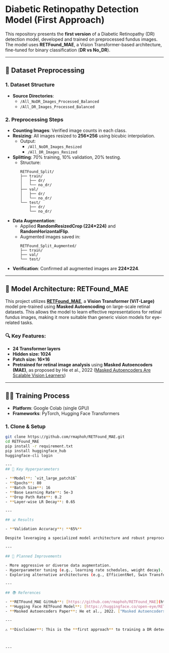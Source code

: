 # Diabetic Retinopathy Detection Model (First Approach)

This repository presents the **first version** of a Diabetic Retinopathy (DR) detection model, developed and trained on preprocessed fundus images. The model uses **RETFound_MAE**, a Vision Transformer-based architecture, fine-tuned for binary classification (**DR vs No_DR**). 

---

## 📁 Dataset Preprocessing

### 1. Dataset Structure
- **Source Directories**:
  - `/All_NoDR_Images_Processed_Balanced`
  - `/All_DR_Images_Processed_Balanced`

### 2. Preprocessing Steps
- **Counting Images**: Verified image counts in each class.
- **Resizing**: All images resized to **256×256** using bicubic interpolation.
  - Output:
    - `/All_NoDR_Images_Resized`
    - `/All_DR_Images_Resized`
- **Splitting**: 70% training, 10% validation, 20% testing.
  - Structure:
    ```
    RETFound_Split/
    ├── train/
    │   ├── dr/
    │   └── no_dr/
    ├── val/
    │   ├── dr/
    │   └── no_dr/
    └── test/
        ├── dr/
        └── no_dr/
    ```
- **Data Augmentation**:
  - Applied **RandomResizedCrop (224×224)** and **RandomHorizontalFlip**.
  - Augmented images saved in:
    ```
    RETFound_Split_Augmented/
    ├── train/
    ├── val/
    └── test/
    ```
- **Verification**: Confirmed all augmented images are **224×224**.

---

## 🤖 Model Architecture: RETFound_MAE

This project utilizes **[RETFound_MAE](https://huggingface.co/open-eye/RETFound_MAE)**, a **Vision Transformer (ViT-Large)** model pre-trained using **Masked Autoencoding** on large-scale retinal datasets. This allows the model to learn effective representations for retinal fundus images, making it more suitable than generic vision models for eye-related tasks.

### 🔍 Key Features:
- **24 Transformer layers**  
- **Hidden size: 1024**  
- **Patch size: 16×16**  
- **Pretrained for retinal image analysis** using **Masked Autoencoders (MAE)**, as proposed by He et al., 2022 ([Masked Autoencoders Are Scalable Vision Learners](https://arxiv.org/abs/2111.06377))

---

## 🏋️‍♂️ Training Process

- **Platform**: Google Colab (single GPU)  
- **Frameworks**: PyTorch, Hugging Face Transformers  

### 1. Clone & Setup
```bash
git clone https://github.com/rmaphoh/RETFound_MAE.git
cd RETFound_MAE
pip install -r requirement.txt
pip install huggingface_hub
huggingface-cli login

---
## 🔧 Key Hyperparameters

- **Model**: `vit_large_patch16`
- **Epochs**: 80
- **Batch Size**: 16
- **Base Learning Rate**: 5e-3
- **Drop Path Rate**: 0.2
- **Layer-wise LR Decay**: 0.65

---

## 📊 Results

- **Validation Accuracy**: **65%**

Despite leveraging a specialized model architecture and robust preprocessing techniques, the achieved accuracy of **65%** was **not satisfactory**.

---

## 🔧 Planned Improvements

- More aggressive or diverse data augmentation.
- Hyperparameter tuning (e.g., learning rate schedules, weight decay).
- Exploring alternative architectures (e.g., EfficientNet, Swin Transformers) or ensembling models.

---

## 📚 References

- **RETFound_MAE GitHub**: [https://github.com/rmaphoh/RETFound_MAE](https://github.com/rmaphoh/RETFound_MAE)
- **Hugging Face RETFound Model**: [https://huggingface.co/open-eye/RETFound_MAE](https://huggingface.co/open-eye/RETFound_MAE)
- **Masked Autoencoders Paper**: He et al., 2022. ["Masked Autoencoders Are Scalable Vision Learners"](https://arxiv.org/abs/2111.06377)

---

⚠️ **Disclaimer**: This is the **first approach** to training a DR detection model using RETFound_MAE. Further iterations are planned to improve performance.



---





